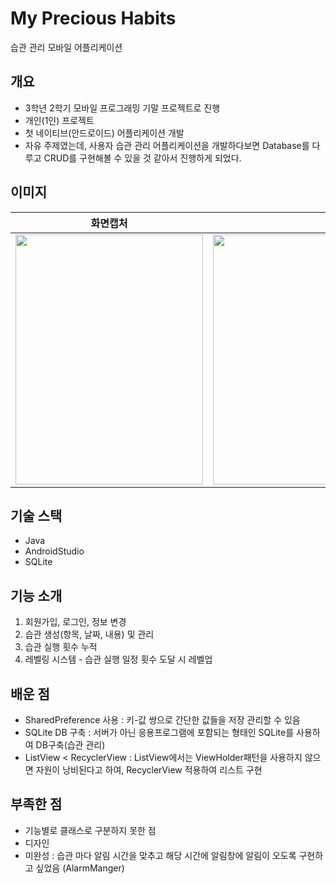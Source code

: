 # My Precious Habits
습관 관리 모바일 어플리케이션

## 개요
- 3학년 2학기 모바일 프로그래밍 기말 프로젝트로 진행
- 개인(1인) 프로젝트
- 첫 네이티브(안드로이드) 어플리케이션 개발
- 자유 주제였는데, 사용자 습관 관리 어플리케이션을 개발하다보면 Database를 다루고 CRUD를 구현해볼 수 있을 것 같아서 진행하게 되었다.

## 이미지
|화면캡처||
|--|--|
|<img src="https://user-images.githubusercontent.com/61059893/159918358-40e24487-b2e7-4556-83ed-04ad46e26325.jpg" width="300" height="400"/>|<img src="https://user-images.githubusercontent.com/61059893/159918391-26a490f1-2dfc-4e38-bb5f-674dd0fed954.jpg" width="300" height="400"/>|



## 기술 스택
- Java
- AndroidStudio
- SQLite

## 기능 소개
1. 회원가입, 로그인, 정보 변경
2. 습관 생성(항목, 날짜, 내용) 및 관리
3. 습관 실행 횟수 누적
4. 레벨링 시스템 - 습관 실행 일정 횟수 도달 시 레벨업

## 배운 점
- SharedPreference 사용 : 키-값 쌍으로 간단한 값들을 저장 관리할 수 있음
- SQLite DB 구축 : 서버가 아닌 응용프로그램에 포함되는 형태인 SQLite를 사용하여 DB구축(습관 관리)
- ListView < RecyclerView : ListView에서는 ViewHolder패턴을 사용하지 않으면 자원이 낭비된다고 하여, RecyclerView 적용하여 리스트 구현

## 부족한 점
- 기능별로 클래스로 구분하지 못한 점
- 디자인
- 미완성 : 습관 마다 알림 시간을 맞추고 해당 시간에 알림창에 알림이 오도록 구현하고 싶었음 (AlarmManger)

